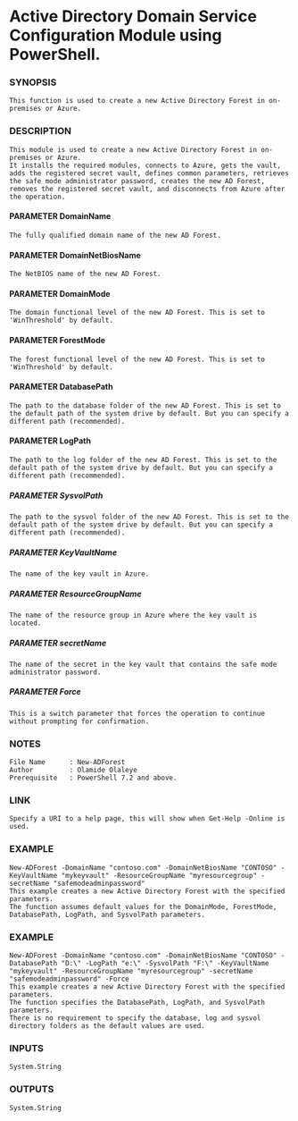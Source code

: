 # Active Directory Domain Service Configuration Module using PowerShell.

>
### SYNOPSIS
    This function is used to create a new Active Directory Forest in on-premises or Azure.
### DESCRIPTION
    This module is used to create a new Active Directory Forest in on-premises or Azure.
    It installs the required modules, connects to Azure, gets the vault, adds the registered secret vault, defines common parameters, retrieves the safe mode administrator password, creates the new AD Forest, removes the registered secret vault, and disconnects from Azure after the operation.
  #### PARAMETER DomainName
    The fully qualified domain name of the new AD Forest.
  #### PARAMETER DomainNetBiosName
    The NetBIOS name of the new AD Forest.
  #### PARAMETER DomainMode
    The domain functional level of the new AD Forest. This is set to 'WinThreshold' by default.
  #### PARAMETER ForestMode
    The forest functional level of the new AD Forest. This is set to 'WinThreshold' by default.
  #### PARAMETER DatabasePath
    The path to the database folder of the new AD Forest. This is set to the default path of the system drive by default. But you can specify a different path (recommended).
  #### PARAMETER LogPath
    The path to the log folder of the new AD Forest. This is set to the default path of the system drive by default. But you can specify a different path (recommended).
  ##### PARAMETER SysvolPath
    The path to the sysvol folder of the new AD Forest. This is set to the default path of the system drive by default. But you can specify a different path (recommended).
  ##### PARAMETER KeyVaultName
    The name of the key vault in Azure.
  ##### PARAMETER ResourceGroupName
    The name of the resource group in Azure where the key vault is located.
  ##### PARAMETER secretName
    The name of the secret in the key vault that contains the safe mode administrator password.
  ##### PARAMETER Force
    This is a switch parameter that forces the operation to continue without prompting for confirmation.    
### NOTES
    File Name      : New-ADForest
    Author         : Olamide Olaleye
    Prerequisite   : PowerShell 7.2 and above.
### LINK
    Specify a URI to a help page, this will show when Get-Help -Online is used.
### EXAMPLE
    New-ADForest -DomainName "contoso.com" -DomainNetBiosName "CONTOSO" -KeyVaultName "mykeyvault" -ResourceGroupName "myresourcegroup" -secretName "safemodeadminpassword"
    This example creates a new Active Directory Forest with the specified parameters.
    The function assumes default values for the DomainMode, ForestMode, DatabasePath, LogPath, and SysvolPath parameters.
### EXAMPLE
    New-ADForest -DomainName "contoso.com" -DomainNetBiosName "CONTOSO" -DatabasePath "D:\" -LogPath "e:\" -SysvolPath "F:\" -KeyVaultName "mykeyvault" -ResourceGroupName "myresourcegroup" -secretName "safemodeadminpassword" -Force
    This example creates a new Active Directory Forest with the specified parameters.
    The function specifies the DatabasePath, LogPath, and SysvolPath parameters.
    There is no requirement to specify the database, log and sysvol directory folders as the default values are used.
### INPUTS
    System.String
### OUTPUTS
    System.String